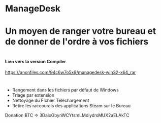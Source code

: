 # ManageDesk
<h1>Un moyen de ranger votre bureau et de donner de l'ordre à vos fichiers</h1>

<img src="https://cdn-141.anonfiles.com/h1xfw1o2x8/101445be-1640903676/Capture%20d%E2%80%99%C3%A9cran%202021-12-30%20232418.png" alt="" style="max-width:80%;">

<h4 align="left">Lien vers la version Compiler</h4>
<a href="https://anonfiles.com/94c6w7o5x9/managedesk-win32-x64_rar" >https://anonfiles.com/94c6w7o5x9/managedesk-win32-x64_rar</a>

#

<ul>
  <li>Rangement dans les fichiers par défaut de Windows</li>
  <li>Triage par extension</li>
  <li>Nettoyage du Fichier Téléchargement</li>
  <li>Retire les raccourcis des applications Steam sur le Bureau</li>
</ul>


<p>Donation BTC => 3DaixGbynWCYtsmLMdiydrsMUX2aELAkTC</p>
